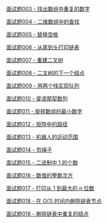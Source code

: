 [面试题003 - 找出数组中重复的数字]()

[面试题004 - 二维数组中的查找]()

[面试题005 - 替换空格]()

[面试题006 - 从尾到头打印链表]()

[面试题007 - 重建二叉树]()

[面试题008 - 二叉树的下一个结点]()

[面试题009 - 用两个栈实现队列]()

[面试题010 - 斐波那契数列]()

[面试题011 - 旋转数组的最小数字]()

[面试题012 - 矩阵中的路径]()

[面试题013 - 机器人的运动范围]()

[面试题014 - 剪绳子]()

[面试题015 - 二进制中 1 的个数]()

[面试题016 - 数值的整数次方]()

[面试题017 - 打印从 1 到最大的 n 位数]()

[面试题018 - 在 O(1) 时间内删除链表节点]()

[面试题018 - 删除链表中重复的结点]()
